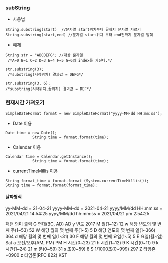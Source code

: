 ### subString
* 사용법 
```
String.substring(start)  //문자열 start위치부터 끝까지 문자열 자르기 
String.substring(start,end) //문자열 start위치 부터 end전까지 문자열 발췌 
```
* 예제
```
String str = "ABCDEFG"; //대상 문자열
 /*A=0 B=1 C=2 D=3 E=4 F=5 G=6의 index를 가진다.*/

str.substring(3);
 /*substring(시작위치) 결과값 = DEFG*/ 

str.substring(3, 6); 
/*substring(시작위치,끝위치) 결과값 = DEF*/
```

### 현재시간 가져오기

```
SimpleDateFormat format = new SimpleDateFormat("yyyy-MM-dd HH:mm:ss");
```
* Date 이용
```
Date time = new Date();
			String time = format.format(time);
```
* Calendar 이용
```
Calendar time = Calendar.getInstance();
			String time = format.format(time);
```
			
* currentTimeMillis 이용
```
String format_time = format.format (System.currentTimeMillis());
String time = format.format(format_time);
```

#### 날짜형식
yy-MM-dd = 21-04-21
yyyy-MM-dd = 2021-04-21
yyyy/MM/dd HH:mm:ss = 2021/04/21 14:54:25
yyyy/MM/dd hh:mm:ss = 2021/04/21 pm 2:54:25



패턴 	 의미	출력
G		연대(BC, AD)		AD
y		년도		2017
M		월(1~12)		12
w		해당 년도의 몇 번째 주(1~53)		52
W		해당 월의 몇 번째 주(1~5)		5
D		해당 연도의 몇 번째 일(1~366)		364
d		해당 월의 몇 번째 일(1~31)		30
F		해당 월의 몇 번째 요일(1~5)		5
E		요일(월~일)		Sat
a		오전/오후(AM, PM)		PM
H		시간(0~23)		21
h		시간(1~12)		9
K		시간(0~11)		9
k		시간(1~24)		21
m		분(0~59)		31
s		초(0~59)		8
S		1/1000초(0~999)		297
Z		타임존		+0900
z		타임존(RFC 822)		KST
　


